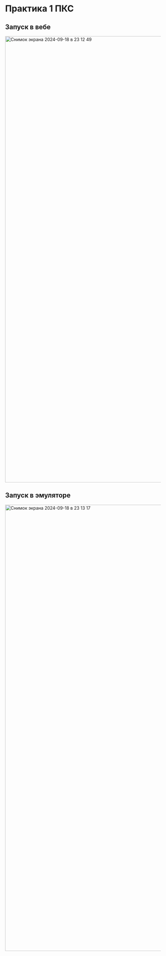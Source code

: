 # Практика 1 ПКС

## Запуск в вебе

<img width="1440" alt="Снимок экрана 2024-09-18 в 23 12 49" src="https://github.com/user-attachments/assets/ef581b71-53d7-4720-9faf-48880ab58ce3">


## Запуск в эмуляторе
<img width="1440" alt="Снимок экрана 2024-09-18 в 23 13 17" src="https://github.com/user-attachments/assets/4e79cbfe-439f-431e-95ab-b3b554398736">


